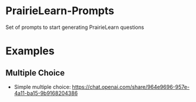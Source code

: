# PrairieLearn-Prompts
Set of prompts to start generating PrairieLearn questions

# Examples
## Multiple Choice
- Simple multiple choice: https://chat.openai.com/share/964e9696-957e-4a11-ba15-9b9168204386
